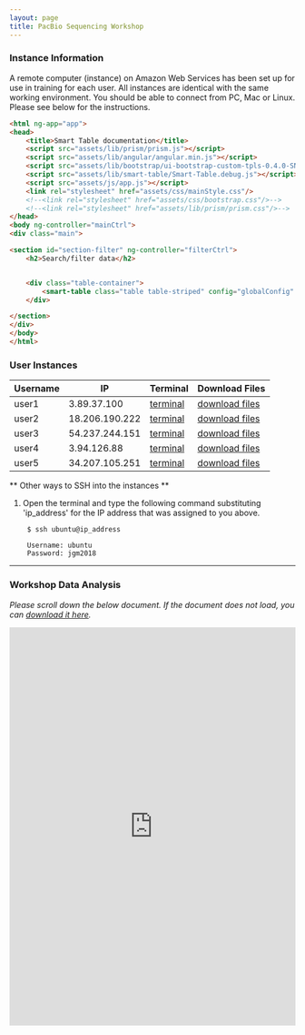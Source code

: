 ```yaml
---
layout: page
title: PacBio Sequencing Workshop
---
```


### Instance Information

A remote computer (instance) on Amazon Web Services has been set up for use in training for each user. All instances are identical with the same working environment. You should be able to connect from PC, Mac or Linux. Please see below for the instructions.

```html
<html ng-app="app">
<head>
    <title>Smart Table documentation</title>
    <script src="assets/lib/prism/prism.js"></script>
    <script src="assets/lib/angular/angular.min.js"></script>
    <script src="assets/lib/bootstrap/ui-bootstrap-custom-tpls-0.4.0-SNAPSHOT.js"></script>
    <script src="assets/lib/smart-table/Smart-Table.debug.js"></script>
    <script src="assets/js/app.js"></script>
    <link rel="stylesheet" href="assets/css/mainStyle.css"/>
    <!--<link rel="stylesheet" href="assets/css/bootstrap.css"/>-->
    <!--<link rel="stylesheet" href="assets/lib/prism/prism.css"/>-->
</head>
<body ng-controller="mainCtrl">
<div class="main">

<section id="section-filter" ng-controller="filterCtrl">
    <h2>Search/filter data</h2>


    <div class="table-container">
        <smart-table class="table table-striped" config="globalConfig" columns="columnCollection" rows="rowCollection" </smart-table>
    </div>

</section>
</div>
</body>
</html>
```

### User Instances
    


Username    |  IP              |  Terminal                                                           |  Download Files
------------|------------------|---------------------------------------------------------------------|--------------------------------------------------------------------
user1       |  3.89.37.100     |  <a href='http://3.89.37.100:8080' target='_blank'>terminal</a>     |  <a href='http://3.89.37.100' target='_blank'>download files</a>
user2       |  18.206.190.222  |  <a href='http://18.206.190.222:8080' target='_blank'>terminal</a>  |  <a href='http://18.206.190.222' target='_blank'>download files</a>
user3       |  54.237.244.151  |  <a href='http://54.237.244.151:8080' target='_blank'>terminal</a>  |  <a href='http://54.237.244.151' target='_blank'>download files</a>
user4       |  3.94.126.88     |  <a href='http://3.94.126.88:8080' target='_blank'>terminal</a>     |  <a href='http://3.94.126.88' target='_blank'>download files</a>
user5       |  34.207.105.251  |  <a href='http://34.207.105.251:8080' target='_blank'>terminal</a>  |  <a href='http://34.207.105.251' target='_blank'>download files</a>




** Other ways to SSH into the instances **

1. Open the terminal and type the following command substituting 'ip_address' for the IP address that was assigned to you above.

        $ ssh ubuntu@ip_address
        
        Username: ubuntu
        Password: jgm2018

****

### Workshop Data Analysis

*Please scroll down the below document. If the document does not load, you can [download it here](https://s3.amazonaws.com/gt-workshop/jackson-pacbio-workshop.docx).*

<iframe src="https://view.officeapps.live.com/op/embed.aspx?src=https://github.com/TheJacksonLaboratory/long-read-workshop/raw/gh-pages/users/pacbio/jackson-pacbio-workshop.docx?raw=true&embedded=true" width='100%' height='700px' frameborder='0'></iframe>


